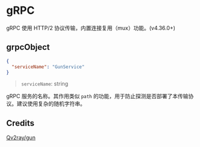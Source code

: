 # gRPC

gRPC 使用 HTTP/2 协议传输，内置连接复用（mux）功能。(v4.36.0+)

## grpcObject

```json
{
  "serviceName": "GunService"
}
```

> `serviceName`: string

gRPC 服务的名称。其作用类似 `path` 的功能，用于防止探测是否部署了本传输协议。建议使用复杂的随机字符串。


## Credits

[Qv2ray/gun](https://github.com/Qv2ray/gun)
